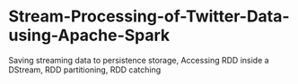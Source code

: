 # Stream-Processing-of-Twitter-Data-using-Apache-Spark
Saving streaming data to persistence storage, Accessing RDD inside a DStream, RDD partitioning, RDD catching
